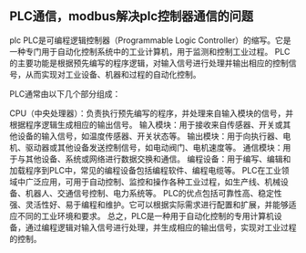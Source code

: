 ## PLC通信，modbus解决plc控制器通信的问题

plc
PLC是可编程逻辑控制器（Programmable Logic Controller）的缩写。它是一种专门用于自动化控制系统中的工业计算机，用于监测和控制工业过程。
PLC的主要功能是根据预先编写的程序逻辑，对输入信号进行处理并输出相应的控制信号，从而实现对工业设备、机器和过程的自动化控制。

PLC通常由以下几个部分组成：

CPU（中央处理器）：负责执行预先编写的程序，并处理来自输入模块的信号，并根据程序逻辑生成相应的输出信号。
输入模块：用于接收来自传感器、开关或其他设备的输入信号，如温度传感器、开关状态等。
输出模块：用于向执行器、电机、驱动器或其他设备发送控制信号，如电动阀门、电机速度等。
通信模块：用于与其他设备、系统或网络进行数据交换和通信。
编程设备：用于编写、编辑和加载程序到PLC中，常见的编程设备包括编程软件、编程电缆等。
PLC在工业领域中广泛应用，可用于自动控制、监控和操作各种工业过程，如生产线、机械设备、机器人、交通信号控制、电力系统等。
PLC的优点包括可靠性高、稳定性强、灵活性好、易于编程和维护。它可以根据实际需求进行配置和扩展，并能够适应不同的工业环境和要求。
总之，PLC是一种用于自动化控制的专用计算机设备，通过编程逻辑对输入信号进行处理，并生成相应的输出信号，实现对工业过程的控制。
